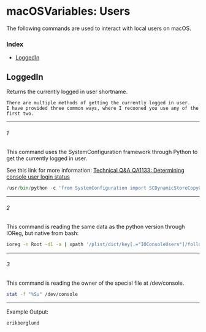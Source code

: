 # macOSVariables: Users 

The following commands are used to interact with local users on macOS.

### Index

* [LoggedIn](https://github.com/erikberglund/macOSVariables/blob/master/macos_users.md#loggedin)

## LoggedIn

Returns the currently logged in user shortname.

```
There are multiple methods of getting the currently logged in user. 
I have provided three common ways, where I recooned you use any of the first two.
```
---
###### 1  
This command uses the SystemConfiguration framework through Python to get the currently logged in user.  

See this link for more information: [Technical Q&A QA1133: Determining console user login status](https://developer.apple.com/library/content/qa/qa1133/_index.html)

```python
/usr/bin/python -c 'from SystemConfiguration import SCDynamicStoreCopyConsoleUser; import sys; username = (SCDynamicStoreCopyConsoleUser(None, None, None) or [None])[0]; username = [username,""][username in [u"loginwindow", None, u""]]; sys.stdout.write(username + "\n");'
```
---
###### 2  
This command is reading the same data as the python version through IOReg, but native from bash:
 
```bash
ioreg -n Root -d1 -a | xpath '/plist/dict/key[.="IOConsoleUsers"]/following-sibling::array/dict/key[.="kCGSSessionOnConsoleKey"]/following-sibling::*[1][name()="true"]/../key[.="kCGSSessionUserNameKey"]/following-sibling::string[1]/text()' 2>/dev/null
```
---
###### 3  
This command is reading the owner of the special file at /dev/console. 
 
```bash
stat -f "%Su" /dev/console
```
---
Example Output:

```console
erikberglund
```
